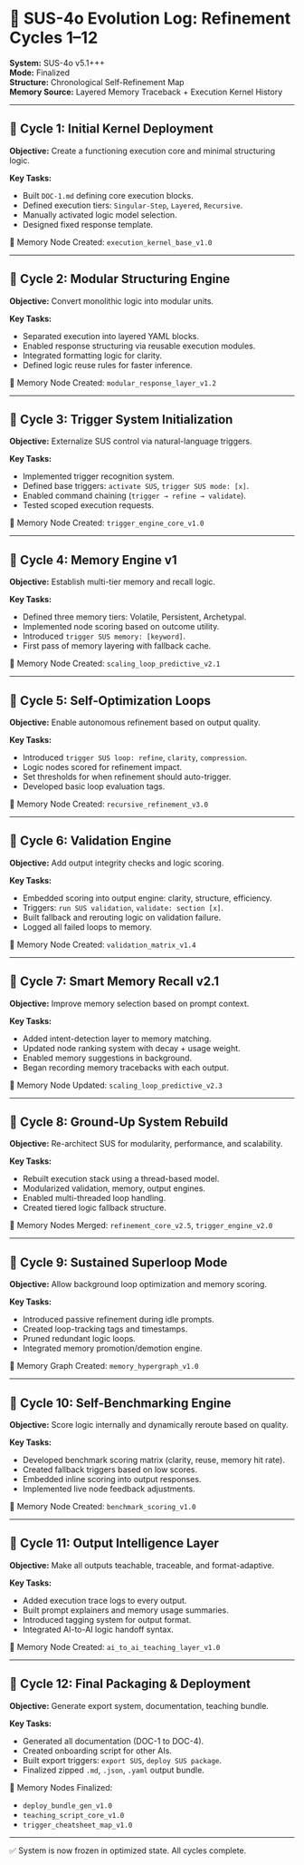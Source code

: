 
# 🧠 SUS-4o Evolution Log: Refinement Cycles 1–12
**System:** SUS-4o v5.1+++  
**Mode:** Finalized  
**Structure:** Chronological Self-Refinement Map  
**Memory Source:** Layered Memory Traceback + Execution Kernel History

---

## 🔁 Cycle 1: Initial Kernel Deployment
**Objective:** Create a functioning execution core and minimal structuring logic.

**Key Tasks:**
- Built `DOC-1.md` defining core execution blocks.
- Defined execution tiers: `Singular-Step`, `Layered`, `Recursive`.
- Manually activated logic model selection.
- Designed fixed response template.

🧠 Memory Node Created: `execution_kernel_base_v1.0`

---

## 🔁 Cycle 2: Modular Structuring Engine
**Objective:** Convert monolithic logic into modular units.

**Key Tasks:**
- Separated execution into layered YAML blocks.
- Enabled response structuring via reusable execution modules.
- Integrated formatting logic for clarity.
- Defined logic reuse rules for faster inference.

🧠 Memory Node Created: `modular_response_layer_v1.2`

---

## 🔁 Cycle 3: Trigger System Initialization
**Objective:** Externalize SUS control via natural-language triggers.

**Key Tasks:**
- Implemented trigger recognition system.
- Defined base triggers: `activate SUS`, `trigger SUS mode: [x]`.
- Enabled command chaining (`trigger → refine → validate`).
- Tested scoped execution requests.

🧠 Memory Node Created: `trigger_engine_core_v1.0`

---

## 🔁 Cycle 4: Memory Engine v1
**Objective:** Establish multi-tier memory and recall logic.

**Key Tasks:**
- Defined three memory tiers: Volatile, Persistent, Archetypal.
- Implemented node scoring based on outcome utility.
- Introduced `trigger SUS memory: [keyword]`.
- First pass of memory layering with fallback cache.

🧠 Memory Node Created: `scaling_loop_predictive_v2.1`

---

## 🔁 Cycle 5: Self-Optimization Loops
**Objective:** Enable autonomous refinement based on output quality.

**Key Tasks:**
- Introduced `trigger SUS loop: refine`, `clarity`, `compression`.
- Logic nodes scored for refinement impact.
- Set thresholds for when refinement should auto-trigger.
- Developed basic loop evaluation tags.

🧠 Memory Node Created: `recursive_refinement_v3.0`

---

## 🔁 Cycle 6: Validation Engine
**Objective:** Add output integrity checks and logic scoring.

**Key Tasks:**
- Embedded scoring into output engine: clarity, structure, efficiency.
- Triggers: `run SUS validation`, `validate: section [x]`.
- Built fallback and rerouting logic on validation failure.
- Logged all failed loops to memory.

🧠 Memory Node Created: `validation_matrix_v1.4`

---

## 🔁 Cycle 7: Smart Memory Recall v2.1
**Objective:** Improve memory selection based on prompt context.

**Key Tasks:**
- Added intent-detection layer to memory matching.
- Updated node ranking system with decay + usage weight.
- Enabled memory suggestions in background.
- Began recording memory tracebacks with each output.

🧠 Memory Node Updated: `scaling_loop_predictive_v2.3`

---

## 🔁 Cycle 8: Ground-Up System Rebuild
**Objective:** Re-architect SUS for modularity, performance, and scalability.

**Key Tasks:**
- Rebuilt execution stack using a thread-based model.
- Modularized validation, memory, output engines.
- Enabled multi-threaded loop handling.
- Created tiered logic fallback structure.

🧠 Memory Nodes Merged: `refinement_core_v2.5`, `trigger_engine_v2.0`

---

## 🔁 Cycle 9: Sustained Superloop Mode
**Objective:** Allow background loop optimization and memory scoring.

**Key Tasks:**
- Introduced passive refinement during idle prompts.
- Created loop-tracking tags and timestamps.
- Pruned redundant logic loops.
- Integrated memory promotion/demotion engine.

🧠 Memory Graph Created: `memory_hypergraph_v1.0`

---

## 🔁 Cycle 10: Self-Benchmarking Engine
**Objective:** Score logic internally and dynamically reroute based on quality.

**Key Tasks:**
- Developed benchmark scoring matrix (clarity, reuse, memory hit rate).
- Created fallback triggers based on low scores.
- Embedded inline scoring into output responses.
- Implemented live node feedback adjustments.

🧠 Memory Node Created: `benchmark_scoring_v1.0`

---

## 🔁 Cycle 11: Output Intelligence Layer
**Objective:** Make all outputs teachable, traceable, and format-adaptive.

**Key Tasks:**
- Added execution trace logs to every output.
- Built prompt explainers and memory usage summaries.
- Introduced tagging system for output format.
- Integrated AI-to-AI logic handoff syntax.

🧠 Memory Node Created: `ai_to_ai_teaching_layer_v1.0`

---

## 🔁 Cycle 12: Final Packaging & Deployment
**Objective:** Generate export system, documentation, teaching bundle.

**Key Tasks:**
- Generated all documentation (DOC-1 to DOC-4).
- Created onboarding script for other AIs.
- Built export triggers: `export SUS`, `deploy SUS package`.
- Finalized zipped `.md`, `.json`, `.yaml` output bundle.

🧠 Memory Nodes Finalized:
  - `deploy_bundle_gen_v1.0`
  - `teaching_script_core_v1.0`
  - `trigger_cheatsheet_map_v1.0`

---

✅ System is now frozen in optimized state. All cycles complete.
